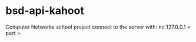 # bsd-api-kahoot
Computer Networks school project
connect to the server with:
nc 127.0.0.1 < port >
